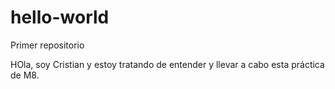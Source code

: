 # hello-world
Primer repositorio

HOla, soy Cristian y estoy tratando de entender y llevar a cabo esta práctica de M8.
